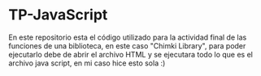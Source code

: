 # TP-JavaScript
En este repositorio esta el código utilizado para la actividad final de las funciones de una biblioteca, en este caso "Chimki Library", para poder ejecutarlo debe de abrir el archivo HTML y se ejecutara todo lo que es el archivo java script, en mi caso hice esto sola :)
